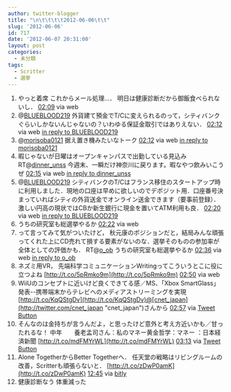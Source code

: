 ```yaml
---
author: twitter-blogger
title: "\n\t\t\t\t2012-06-06\t\t"
slug: '2012-06-06'
id: 717
date: '2012-06-07 20:31:00'
layout: post
categories:
  - 未分類
tags:
  - Scritter
  - 選挙
---
```


<div xmlns:georss="http://www.georss.org/georss">

1.  <span><span>やっと着席 これからメール処理…． 明日は健康診断だから御飯食べられないし．</span> <span>[<span>02:09</span>](http://twitter.com/o_ob/status/210357843650560004) <span>via web</span></span></span>
2.  <span><span>@[BLUEBLOOD219](http://twitter.com/BLUEBLOOD219 "BLUEBLOOD219") 外貨建て預金でT/Cに変えられるのって，シティバンクぐらいしかないんじゃないの？いわゆる保証金取引ではありえない．</span> <span>[<span>02:12</span>](http://twitter.com/o_ob/status/210358421172666368) <span>via web</span> [in reply to BLUEBLOOD219](http://twitter.com/BLUEBLOOD219/status/210354370976550915)</span></span>
3.  <span><span>@[morisoba0121](http://twitter.com/morisoba0121 "morisoba0121") 据え置き機みたいなトーク</span> <span>[<span>02:12</span>](http://twitter.com/o_ob/status/210358626634829824) <span>via web</span> [in reply to morisoba0121](http://twitter.com/morisoba0121/status/210161834949484544)</span></span>
4.  <span><span>暇じゃないが日曜はオープンキャンパスで出勤している見込み RT@[dinner_unss](http://twitter.com/dinner_unss "dinner_unss") 今週末、一瞬だけ神奈川に戻ります。暇なやつ飲みいこうぜ</span> <span>[<span>02:15</span>](http://twitter.com/o_ob/status/210359243570806785) <span>via web</span> [in reply to dinner_unss](http://twitter.com/dinner_unss/status/209990360380878850)</span></span>
5.  <span><span>@[BLUEBLOOD219](http://twitter.com/BLUEBLOOD219 "BLUEBLOOD219") シティバンクのT/Cはフランス移住のスタートアップ時に利用しました．現地の口座は早めに欲しいのでデポジット用．口座番号決まっていればシティの外貨送金でオンライン送金できます（要事前登録）．激しい円高の現状ではCBか新生銀行に現金を置いてATM利用も良．</span> <span>[<span>02:20</span>](http://twitter.com/o_ob/status/210360620464345088) <span>via web</span> [in reply to BLUEBLOOD219](http://twitter.com/BLUEBLOOD219/status/210359274428301313)</span></span>
6.  <span><span>うちの研究室も総選挙やるか</span> <span>[<span>02:22</span>](http://twitter.com/o_ob/status/210360966876102656) <span>via web</span></span></span>
7.  <span><span>って言ってみて気がついたけど， 秋元康のポジションだと，結局みんな頑張ってくれた上にCD売れて損する要素がないのな．選挙そのものの参加率が全体としての評価かも． RT@[o_ob](http://twitter.com/o_ob "o_ob") うちの研究室も総選挙やるか</span> <span>[<span>02:36</span>](http://twitter.com/o_ob/status/210364557724618752) <span>via web</span> [in reply to o_ob](http://twitter.com/o_ob/status/210360966876102656)</span></span>
8.  <span><span>ネズミ用VR， 先端科学コミュニケーションWritingってこういうとこに役に立つよね [http://t.co/5pRmko9m](http://t.co/5pRmko9m)</span> <span>[<span>02:50</span>](http://twitter.com/o_ob/status/210367943400370178) <span>via web</span></span></span>
9.  <span><span>WiiUのコンセプトに近いけど良くできてる感／MS、「Xbox SmartGlass」発表--携帯端末からテレビへのメディアストリーミングを実現 [http://t.co/KqQStgDv](http://t.co/KqQStgDv)@[cnet_japan](http://twitter.com/cnet_japan "cnet_japan")さんから</span> <span>[<span>02:57</span>](http://twitter.com/o_ob/status/210369906368196608) <span>via [Tweet Button](http://twitter.com/tweetbutton)</span></span></span>
10.  <span><span>そんなのは金持ちが言うんだよ，と思ったけど意外と考え方近いかも／甘ったれるな！ 中年　　養老孟司さん：私のマネー黄金哲学：マネー ：日本経済新聞 [http://t.co/mdFMYrWL](http://t.co/mdFMYrWL)</span> <span>[<span>03:13</span>](http://twitter.com/o_ob/status/210373773919129600) <span>via [Tweet Button](http://twitter.com/tweetbutton)</span></span></span>
11.  <span><span>Alone TogetherからBetter Togetherへ． 任天堂の戦略はリビングルームの改善，Scritterも頑張らないと． [http://t.co/zDwP0amK](http://t.co/zDwP0amK)</span> <span>[<span>12:45</span>](http://twitter.com/o_ob/status/210517805123125249) <span>via [bitly](http://bitly.com)</span></span></span>
12.  <span><span>健康診断なう 体重減った</span></span>

</div>